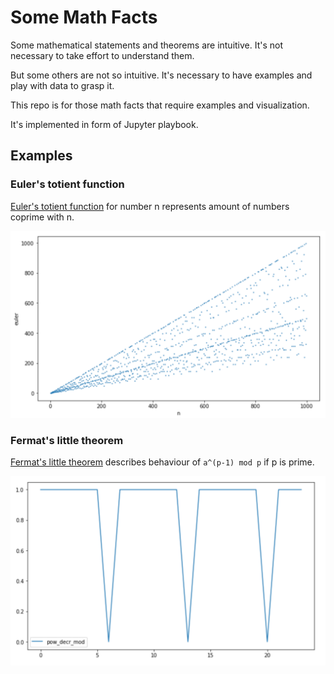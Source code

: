 # Some Math Facts

Some mathematical statements and theorems are intuitive.
It's not necessary to take effort to understand them.

But some others are not so intuitive.
It's necessary to have examples and play with data to grasp it.

This repo is for those math facts that require examples and visualization.

It's implemented in form of Jupyter playbook.

## Examples

### Euler's totient function

[Euler's totient function](https://en.wikipedia.org/wiki/Euler%27s_totient_function)
for number n represents amount of numbers coprime with n.

![Euler's totient function](img/euler.png "Euler's totient function")

### Fermat's little theorem

[Fermat's little theorem](https://en.wikipedia.org/wiki/Fermat%27s_little_theorem)
describes behaviour of `a^(p-1) mod p` if p is prime.

![Fermat's little theorem](img/flt.png "Fermat's little theorem")
